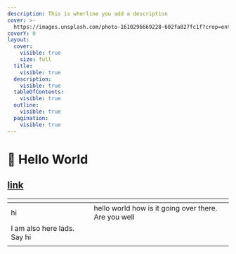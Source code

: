 ```yaml
---
description: This is wherline you add a description
cover: >-
  https://images.unsplash.com/photo-1610296669228-602fa827fc1f?crop=entropy&cs=srgb&fm=jpg&ixid=M3wxOTcwMjR8MHwxfHNlYXJjaHw1fHxzcGFjZXxlbnwwfHx8fDE3MDcyOTQ1NDh8MA&ixlib=rb-4.0.3&q=85
coverY: 0
layout:
  cover:
    visible: true
    size: full
  title:
    visible: true
  description:
    visible: true
  tableOfContents:
    visible: true
  outline:
    visible: true
  pagination:
    visible: true
---
```


# 🎤 Hello World

## [**link**](https://docs.google.com/document/d/1HJnC-nvnDKWCmoPhux\_byLhvPBRfBGzBKXIx3uHORrw/edit?usp=sharing)

<table data-view="cards" data-full-width="true"><thead><tr><th></th><th></th><th></th></tr></thead><tbody><tr><td>hi</td><td></td><td>hello world how is it going over there. Are you well</td></tr><tr><td>I am also here lads. Say hi</td><td></td><td></td></tr><tr><td></td><td></td><td></td></tr></tbody></table>
